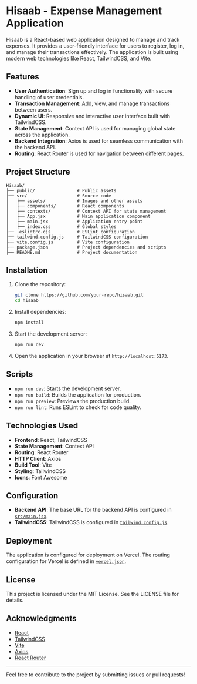 
# Hisaab - Expense Management Application

Hisaab is a React-based web application designed to manage and track expenses. It provides a user-friendly interface for users to register, log in, and manage their transactions effectively. The application is built using modern web technologies like React, TailwindCSS, and Vite.

## Features

- **User Authentication**: Sign up and log in functionality with secure handling of user credentials.
- **Transaction Management**: Add, view, and manage transactions between users.
- **Dynamic UI**: Responsive and interactive user interface built with TailwindCSS.
- **State Management**: Context API is used for managing global state across the application.
- **Backend Integration**: Axios is used for seamless communication with the backend API.
- **Routing**: React Router is used for navigation between different pages.

## Project Structure

```
Hisaab/
├── public/                # Public assets
├── src/                   # Source code
│   ├── assets/            # Images and other assets
│   ├── components/        # React components
│   ├── contexts/          # Context API for state management
│   ├── App.jsx            # Main application component
│   ├── main.jsx           # Application entry point
│   ├── index.css          # Global styles
├── .eslintrc.cjs          # ESLint configuration
├── tailwind.config.js     # TailwindCSS configuration
├── vite.config.js         # Vite configuration
├── package.json           # Project dependencies and scripts
├── README.md              # Project documentation
```

## Installation

1. Clone the repository:
   ```sh
   git clone https://github.com/your-repo/hisaab.git
   cd hisaab
   ```

2. Install dependencies:
   ```sh
   npm install
   ```

3. Start the development server:
   ```sh
   npm run dev
   ```

4. Open the application in your browser at `http://localhost:5173`.

## Scripts

- `npm run dev`: Starts the development server.
- `npm run build`: Builds the application for production.
- `npm run preview`: Previews the production build.
- `npm run lint`: Runs ESLint to check for code quality.

## Technologies Used

- **Frontend**: React, TailwindCSS
- **State Management**: Context API
- **Routing**: React Router
- **HTTP Client**: Axios
- **Build Tool**: Vite
- **Styling**: TailwindCSS
- **Icons**: Font Awesome

## Configuration

- **Backend API**: The base URL for the backend API is configured in [`src/main.jsx`](src/main.jsx).
- **TailwindCSS**: TailwindCSS is configured in [`tailwind.config.js`](tailwind.config.js).

## Deployment

The application is configured for deployment on Vercel. The routing configuration for Vercel is defined in [`vercel.json`](vercel.json).

## License

This project is licensed under the MIT License. See the LICENSE file for details.

## Acknowledgments

- [React](https://reactjs.org/)
- [TailwindCSS](https://tailwindcss.com/)
- [Vite](https://vitejs.dev/)
- [Axios](https://axios-http.com/)
- [React Router](https://reactrouter.com/)

---
Feel free to contribute to the project by submitting issues or pull requests!
```
